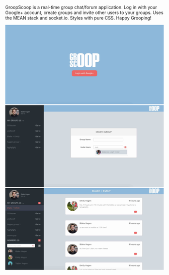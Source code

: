 GroopScoop is a real-time group chat/forum application. Log in with your Google+ account, create groups and invite other users to your groups. Uses the MEAN stack and socket.io. Styles with pure CSS. Happy Grooping!

<img src="https://github.com/blakehagen/groopscoop/blob/master/public/assets/screenshot.jpg" alt="GroopScoop Screenshot" />
<img src="https://github.com/blakehagen/groopscoop/blob/master/public/assets/screenshot2.jpg" alt="GroopScoop Screenshot" />
<img src="https://github.com/blakehagen/groopscoop/blob/master/public/assets/screenshot3.jpg" alt="GroopScoop Screenshot" />